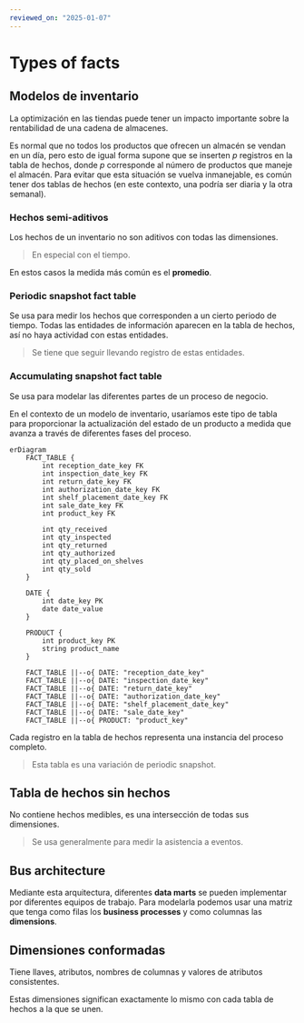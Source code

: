 ```yaml
---
reviewed_on: "2025-01-07"
---
```


# Types of facts

## Modelos de inventario

La optimización en las tiendas puede tener un impacto importante sobre la rentabilidad de una cadena de almacenes.

Es normal que no todos los productos que ofrecen un almacén se vendan en un día, pero esto de igual forma supone que se inserten $p$ registros en la tabla de hechos, donde $p$ corresponde al número de productos que maneje el almacén. Para evitar que esta situación se vuelva inmanejable, es común tener dos tablas de hechos (en este contexto, una podría ser diaria y la otra semanal).

### Hechos semi-aditivos

Los hechos de un inventario no son aditivos con todas las dimensiones.

> En especial con el tiempo.

En estos casos la medida más común es el **promedio**.

### Periodic snapshot fact table

Se usa para medir los hechos que corresponden a un cierto periodo de tiempo. Todas las entidades de información aparecen en la tabla de hechos, así no haya actividad con estas entidades.

> Se tiene que seguir llevando registro de estas entidades.

### Accumulating snapshot fact table

Se usa para modelar las diferentes partes de un proceso de negocio.

En el contexto de un modelo de inventario, usaríamos este tipo de tabla para proporcionar la actualización del estado de un producto a medida que avanza a través de diferentes fases del proceso.

```mermaid
erDiagram
	FACT_TABLE {
		int reception_date_key FK
		int inspection_date_key FK
		int return_date_key FK
		int authorization_date_key FK
		int shelf_placement_date_key FK
		int sale_date_key FK
		int product_key FK

		int qty_received
		int qty_inspected
		int qty_returned
		int qty_authorized
		int qty_placed_on_shelves
		int qty_sold
	}

	DATE {
		int date_key PK
		date date_value
	}

	PRODUCT {
		int product_key PK
		string product_name
	}

	FACT_TABLE ||--o{ DATE: "reception_date_key"
	FACT_TABLE ||--o{ DATE: "inspection_date_key"
	FACT_TABLE ||--o{ DATE: "return_date_key"
	FACT_TABLE ||--o{ DATE: "authorization_date_key"
	FACT_TABLE ||--o{ DATE: "shelf_placement_date_key"
	FACT_TABLE ||--o{ DATE: "sale_date_key"
	FACT_TABLE ||--o{ PRODUCT: "product_key"
```

Cada registro en la tabla de hechos representa una instancia del proceso completo.

> Esta tabla es una variación de periodic snapshot.

## Tabla de hechos sin hechos

No contiene hechos medibles, es una intersección de todas sus dimensiones.

> Se usa generalmente para medir la asistencia a eventos.

## Bus architecture

Mediante esta arquitectura, diferentes **data marts** se pueden implementar por diferentes equipos de trabajo. Para modelarla podemos usar una matriz que tenga como filas los **business processes** y como columnas las **dimensions**.

## Dimensiones conformadas

Tiene llaves, atributos, nombres de columnas y valores de atributos consistentes.

Estas dimensiones significan exactamente lo mismo con cada tabla de hechos a la que se unen.
